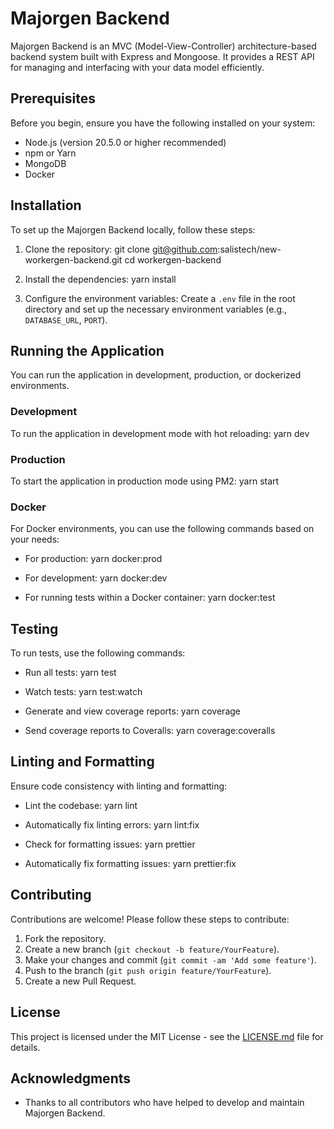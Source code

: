 # Majorgen Backend

Majorgen Backend is an MVC (Model-View-Controller) architecture-based backend system built with Express and Mongoose. It provides a REST API for managing and interfacing with your data model efficiently.

## Prerequisites

Before you begin, ensure you have the following installed on your system:

- Node.js (version 20.5.0 or higher recommended)
- npm or Yarn
- MongoDB
- Docker

## Installation

To set up the Majorgen Backend locally, follow these steps:

1. Clone the repository:
   git clone git@github.com:salistech/new-workergen-backend.git
   cd workergen-backend

2. Install the dependencies:
   yarn install

3. Configure the environment variables:
   Create a `.env` file in the root directory and set up the necessary environment variables (e.g., `DATABASE_URL`, `PORT`).

## Running the Application

You can run the application in development, production, or dockerized environments.

### Development

To run the application in development mode with hot reloading:
yarn dev

### Production

To start the application in production mode using PM2:
yarn start

### Docker

For Docker environments, you can use the following commands based on your needs:

- For production:
  yarn docker:prod

- For development:
  yarn docker:dev

- For running tests within a Docker container:
  yarn docker:test

## Testing

To run tests, use the following commands:

- Run all tests:
  yarn test

- Watch tests:
  yarn test:watch

- Generate and view coverage reports:
  yarn coverage

- Send coverage reports to Coveralls:
  yarn coverage:coveralls

## Linting and Formatting

Ensure code consistency with linting and formatting:

- Lint the codebase:
  yarn lint

- Automatically fix linting errors:
  yarn lint:fix

- Check for formatting issues:
  yarn prettier

- Automatically fix formatting issues:
  yarn prettier:fix

## Contributing

Contributions are welcome! Please follow these steps to contribute:

1. Fork the repository.
2. Create a new branch (`git checkout -b feature/YourFeature`).
3. Make your changes and commit (`git commit -am 'Add some feature'`).
4. Push to the branch (`git push origin feature/YourFeature`).
5. Create a new Pull Request.

## License

This project is licensed under the MIT License - see the [LICENSE.md](LICENSE.md) file for details.

## Acknowledgments

- Thanks to all contributors who have helped to develop and maintain Majorgen Backend.
